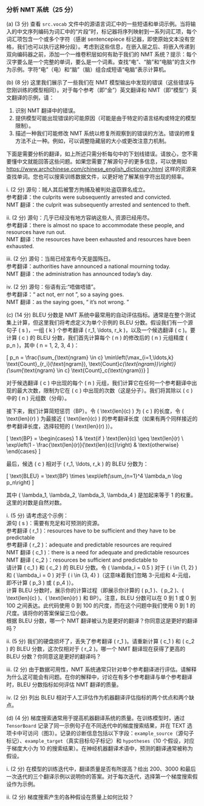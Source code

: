 ### 分析 NMT 系统（25 分）

(a) (3 分) 查看 `src.vocab` 文件中的源语言词汇中的一些短语和单词示例。当将输入的中文序列编码为词汇中的“片段”时，标记器将序列映射到一系列词汇项，每个词汇项包含一个或多个字符（感谢 sentencepiece 标记器，即使原始文本没有空格，我们也可以执行这种分段）。考虑到这些信息，在嵌入层之后、将嵌入传递到双向编码器之前，添加一个一维卷积层如何有助于我们的 NMT 系统？提示：每个汉字要么是一个完整的单词，要么是一个词素。查找“电”、“脑”和“电脑”的含义作为示例。字符“电”（电）和“脑”（脑）组合成短语“电脑”表示计算机。

(b) (8 分) 这里我们展示了一些我们在 NMT 模型输出中发现的错误（这些错误与您刚训练的模型相同）。对于每个参考（即“金”）英文翻译和 NMT（即“模型”）英文翻译的示例，请：

1. 识别 NMT 翻译中的错误。
2. 提供模型可能出现错误的可能原因（可能是由于特定的语言结构或特定的模型限制）。
3. 描述一种我们可能修改 NMT 系统以修复所观察到的错误的方法。错误的修复方法不止一种。例如，可以调整隐藏层的大小或更改注意力机制。

下面是需要分析的翻译，如上所述只需分析每句中的下划线错误。请放心，您不需要懂中文就能回答这些问题。如果您需要了解源句子的更多信息，可以使用如 https://www.archchinese.com/chinese_english_dictionary.html 这样的资源来查找单词。您也可以搜索训练数据文件，以更好地了解某些字符出现的频率。

i. (2 分) 源句：贼人其后被警方拘捕及被判处盗窃罪名成立。  
参考翻译：the culprits were subsequently arrested and convicted.  
NMT 翻译：the culprit was subsequently arrested and sentenced to theft.

ii. (2 分) 源句：几乎已经没有地方容纳这些人, 资源已经用尽。  
参考翻译：there is almost no space to accommodate these people, and resources have run out.  
NMT 翻译：the resources have been exhausted and resources have been exhausted.

iii. (2 分) 源句：当局已经宣布今天是国殇日。  
参考翻译：authorities have announced a national mourning today.  
NMT 翻译：the administration has announced today’s day.

iv. (2 分) 源句：俗语有云:“唔做唔错”。  
参考翻译：“ act not, err not ”, so a saying goes.  
NMT 翻译：as the saying goes, “ it’s not wrong. ”

(c) (14 分) BLEU 分数是 NMT 系统中最常用的自动评估指标。通常是在整个测试集上计算，但这里我们将考虑定义为单个示例的 BLEU 分数。假设我们有一个源句子 \( s \)，一组 \( k \) 个参考翻译 \( r_1, \ldots, r_k \)，以及一个候选翻译 \( c \)。要计算 \( c \) 的 BLEU 分数，我们首先计算每个 \( n \) 的修改后的 \( n \) 元组精度 \( p_n \)，其中 \( n = 1, 2, 3, 4 \)：

\[ p_n = \frac{\sum_{\text{ngram} \in c} \min\left(\max_{i=1,\ldots,k} \text{Count}_{r_i}(\text{ngram}), \text{Count}_c(\text{ngram})\right)}{\sum_{\text{ngram} \in c} \text{Count}_c(\text{ngram})} \]

对于候选翻译 \( c \) 中出现的每个 \( n \) 元组，我们计算它在任何一个参考翻译中出现的最大次数，限制为它在 \( c \) 中出现的次数（这是分子）。我们将其除以 \( c \) 中的 \( n \) 元组数（分母）。

接下来，我们计算简短惩罚（BP）。令 \( \text{len}(c) \) 为 \( c \) 的长度，令 \( \text{len}(r) \) 为最接近 \( \text{len}(c) \) 的参考翻译长度（如果有两个同样接近的参考翻译长度，选择较短的 \( \text{len}(r) \)）。

\[ \text{BP} = \begin{cases} 
1 & \text{if } \text{len}(c) \geq \text{len}(r) \\
\exp\left(1 - \frac{\text{len}(r)}{\text{len}(c)}\right) & \text{otherwise}
\end{cases} \]

最后，候选 \( c \) 相对于 \( r_1, \ldots, r_k \) 的 BLEU 分数为：

\[ \text{BLEU} = \text{BP} \times \exp\left(\sum_{n=1}^4 \lambda_n \log p_n\right) \]

其中 \( \lambda_1, \lambda_2, \lambda_3, \lambda_4 \) 是加起来等于 1 的权重。这里的对数是自然对数。

i. (5 分) 请考虑这个示例：  
源句 \( s \)：需要有充足和可预测的资源。  
参考翻译 \( r_1 \)：resources have to be sufficient and they have to be predictable  
参考翻译 \( r_2 \)：adequate and predictable resources are required  
NMT 翻译 \( c_1 \)：there is a need for adequate and predictable resources  
NMT 翻译 \( c_2 \)：resources be sufficient and predictable to  
请计算 \( c_1 \) 和 \( c_2 \) 的 BLEU 分数。令 \( \lambda_i = 0.5 \) 对于 \( i \in \{1, 2\} \) 和 \( \lambda_i = 0 \) 对于 \( i \in \{3, 4\} \)（这意味着我们忽略 3-元组和 4-元组，即不计算 \( p_3 \) 或 \( p_4 \)）。  
计算 BLEU 分数时，展示你的计算过程（即展示你计算的 \( p_1 \)、\( p_2 \)、\( \text{len}(c) \)、\( \text{len}(r) \) 和 BP）。注意，BLEU 分数可以在 0 到 1 或 0 到 100 之间表达。此代码使用 0 到 100 的尺度，而在这个问题中我们使用 0 到 1 的尺度。请将你的答案保留三位小数。  
根据 BLEU 分数，哪一个 NMT 翻译被认为是更好的翻译？你同意这是更好的翻译吗？

ii. (5 分) 我们的硬盘损坏了，丢失了参考翻译 \( r_1 \)。请重新计算 \( c_1 \) 和 \( c_2 \) 的 BLEU 分数，这次仅相对于 \( r_2 \)。哪一个 NMT 翻译现在获得了更高的 BLEU 分数？你同意这是更好的翻译吗？

iii. (2 分) 由于数据可用性，NMT 系统通常只针对单个参考翻译进行评估。请解释为什么这可能会有问题。在你的解释中，讨论在有多个参考翻译与单个参考翻译时，BLEU 分数指标如何评估 NMT 翻译的质量。

iv. (2 分) 列出 BLEU 相对于人工评估作为机器翻译评估指标的两个优点和两个缺点。

(d) (4 分) 梯度搜索通常用于提高机器翻译系统的质量。在训练模型时，通过 `TensorBoard` 记录了同一示例句子在不同迭代中的梯度搜索结果，并在 TEXT 选项卡中可访问（图3）。记录的诊断信息包括以下字段：`example_source`（源句子标记）、`example_target`（真实目标句子标记）和 `hypotheses`（10 个假设，对应于梯度大小为 10 的搜索结果）。在神经机器翻译术语中，预测的翻译通常被称为假设。

i. (2 分) 在模型的训练迭代中，翻译质量是否有所提高？给出 200、3000 和最后一次迭代的三个翻译示例以说明你的答案。对于每次迭代，选择第一个梯度搜索假设作为示例。

ii. (2 分) 梯度搜索产生的各种假设在质量上如何比较？